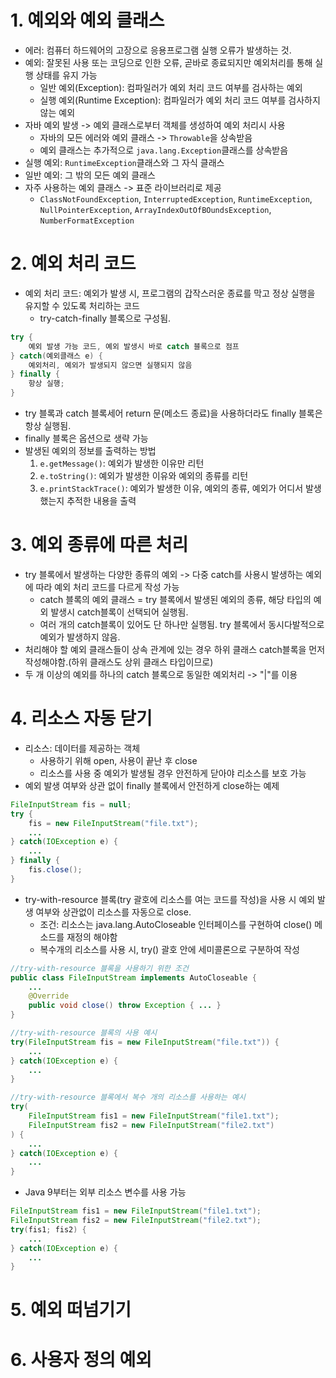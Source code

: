 # 1. 예외와 예외 클래스
- 에러: 컴퓨터 하드웨어의 고장으로 응용프로그램 실행 오류가 발생하는 것.
- 예외: 잘못된 사용 또는 코딩으로 인한 오류, 곧바로 종료되지만 예외처리를 통해 실행 상태를 유지 가능
  - 일반 예외(Exception): 컴파일러가 예외 처리 코드 여부를 검사하는 예외
  - 실행 예외(Runtime Exception): 컴파일러가 예외 처리 코드 여부를 검사하지 않는 예외
- 자바 예외 발생 -> 예외 클래스로부터 객체를 생성하여 예외 처리시 사용
  - 자바의 모든 에러와 예외 클래스 -> `Throwable`을 상속받음
  - 예외 클래스는 추가적으로 `java.lang.Exception`클래스를 상속받음
- 실행 예외: `RuntimeException`클래스와 그 자식 클래스
- 일반 예외: 그 밖의 모든 예외 클래스
- 자주 사용하는 예외 클래스 -> 표준 라이브러리로 제공
  - `ClassNotFoundException`, `InterruptedException`, `RuntimeException`, `NullPointerException`, `ArrayIndexOutOfBOundsException`, `NumberFormatException`
# 2. 예외 처리 코드
- 예외 처리 코드: 예외가 발생 시, 프로그램의 갑작스러운 종료를 막고 정상 실행을 유지할 수 있도록 처리하는 코드
  - try-catch-finally 블록으로 구성됨.
```java
try {
    예외 발생 가능 코드, 예외 발생시 바로 catch 블록으로 점프
} catch(예외클래스 e) {
    예외처리, 예외가 발생되지 않으면 실행되지 않음
} finally {
    항상 실행;
}
```
- try 블록과 catch 블록세어 return 문(메소드 종료)을 사용하더라도 finally 블록은 항상 실행됨.
- finally 블록은 옵션으로 생략 가능
- 발생된 예외의 정보를 출력하는 방법
  1. `e.getMessage()`: 예외가 발생한 이유만 리턴
  2. `e.toString()`: 예외가 발생한 이유와 예외의 종류를 리턴
  3. `e.printStackTrace()`: 예외가 발생한 이유, 예외의 종류, 예외가 어디서 발생했는지 추적한 내용을 출력
# 3. 예외 종류에 따른 처리
- try 블록에서 발생하는 다양한 종류의 예외 -> 다중 catch를 사용시 발생하는 예외에 따라 예외 처리 코드를 다르게 작성 가능
  - catch 블록의 예외 클래스 = try 블록에서 발생된 예외의 종류, 해당 타입의 예외 발생시 catch블록이 선택되어 실행됨.
  - 여러 개의 catch블록이 있어도 단 하나만 실행됨. try 블록에서 동시다발적으로 예외가 발생하지 않음. 
- 처리해야 할 예외 클래스들이 상속 관계에 있는 경우 하위 클래스 catch블록을 먼저 작성해야함.(하위 클래스도 상위 클래스 타입이므로)
- 두 개 이상의 예외를 하나의 catch 블록으로 동일한 예외처리 -> "|"를 이용
# 4. 리소스 자동 닫기
- 리소스: 데이터를 제공하는 객체
  - 사용하기 위해 open, 사용이 끝난 후 close
  - 리소스를 사용 중 예외가 발생될 경우 안전하게 닫아야 리소스를 보호 가능
- 예외 발생 여부와 상관 없이 finally 블록에서 안전하게 close하는 예제
```java
FileInputStream fis = null;
try {
    fis = new FileInputStream("file.txt");
    ...
} catch(IOException e) {
    ...
} finally {
    fis.close();
}
```
- try-with-resource 블록(try 괄호에 리소스를 여는 코드를 작성)을 사용 시 예외 발생 여부와 상관없이 리소스를 자동으로 close.
  - 조건: 리소스는 java.lang.AutoCloseable 인터페이스를 구현하여 close() 메소드를 재정의 해야함
  - 복수개의 리소스를 사용 시, try() 괄호 안에 세미콜론으로 구분하여 작성
```java
//try-with-resource 블록을 사용하기 위한 조건
public class FileInputStream implements AutoCloseable {
    ...
    @Override
    public void close() throw Exception { ... }
}

//try-with-resource 블록의 사용 예시
try(FileInputStream fis = new FileInputStream("file.txt")) {
    ...
} catch(IOException e) {
    ...
}

//try-with-resource 블록에서 복수 개의 리소스를 사용하는 예시
try(
    FileInputStream fis1 = new FileInputStream("file1.txt");
    FileInputStream fis2 = new FileInputStream("file2.txt")
) {
    ...
} catch(IOException e) {
    ...
}
```
- Java 9부터는 외부 리소스 변수를 사용 가능
```java
FileInputStream fis1 = new FileInputStream("file1.txt");
FileInputStream fis2 = new FileInputStream("file2.txt");
try(fis1; fis2) {
    ...
} catch(IOException e) {
    ...
}
```
# 5. 예외 떠넘기기
# 6. 사용자 정의 예외
